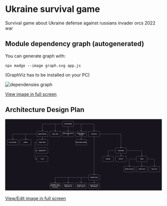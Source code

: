 # Ukraine survival game

Survival game about Ukraine defense against russians invader orcs 2022 war

## Module dependency graph (autogenerated)

You can generate graph with:
```
npx madge --image graph.svg app.js
```
(GraphViz has to be installed on your PC)

![dependensies graph](https://gehinom.github.io/ukraine-survival-game/graph.svg)

[View image in full screen](https://gehinom.github.io/ukraine-survival-game/graph.svg)

## Architecture Design Plan
![Architecture Diagram](readme-img/architecture-diagram.png)

[View/Edit image in full screen](https://gehinom.github.io/ukraine-survival-game/graph.svg)
